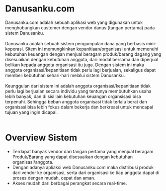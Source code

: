 # Danusanku.com

Danusanku.com adalah sebuah aplikasi web yang digunakan untuk menghubungkan customer dengan vendor danus (tangan pertama) pada sistem Danusanku.
<br><br>
Danusanku adalah sebuah sistem pengumpulan dana yang berbasis mini-koperasi. Sitem ini memungkinkan kepanitiaan/organisasi untuk memenuhi kebutuhan keuangan dengan menjual beragam produk/barang dagang yang disesuaikan dengan kebutuhan anggota, dari modal bersama dan diperjual belikan kepada anggota organisasi itu juga. Dengan sistem ini maka anggota organisasi/kepanitiaan tidak perlu lagi berjualan, sekaligus dapat membeli kebutuhan sehari-hari melalui sistem Danusanku.
<br><br>
Keunggulan dari sistem ini adalah anggota organisasi/kepanitiaan tidak perlu lagi berjualan secara individu yang tentunya membutuhkan usaha lebih banyak, dan di sisi lain kebutuhan keuangan organsisasi bisa terpenuhi. Sehingga beban anggota organisasi tidak terlalu berat dan organisasi bisa lebih fokus dalam bekerja dan berkreasi untuk mencapai tujuan yang ingin dicapai.
<br><br>
# Overview Sistem
- Terdapat banyak vendor dari tangan pertama yang menjual beragam Produk/Barang yang dapat disesuaikan dengan kebutuhan organisasi/anggota. <br>
- Dengan adanya apliaksi web Danusanku.com maka distribusi produk dari vendor ke organisasi, serta dari organisasi ke tiap anggota dapat di proses dengan mudah, cepat dan aman.  <br>
- Akses mudah dari berbagai perangkat secara real-time.

